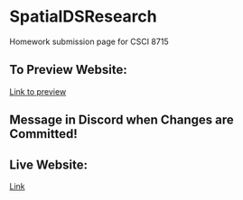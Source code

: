 # SpatialDSResearch
Homework submission page for CSCI 8715

## To Preview Website:
[Link to preview](https://htmlpreview.github.io/?https://github.com/andrew-lafortune/SpatialDSResearch/blob/main/index.html)

## Message in Discord when Changes are Committed!

## Live Website:
[Link](https://www-users.cse.umn.edu/~lafor038/public/SpatialDSResearch/index.html)
